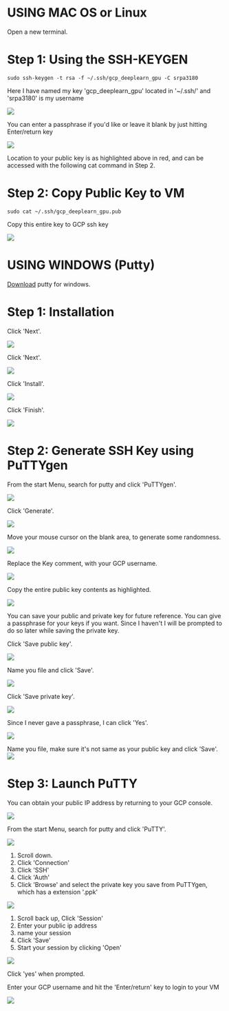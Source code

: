 # USING MAC OS or Linux

Open a new terminal.

# Step 1: Using the SSH-KEYGEN

```
sudo ssh-keygen -t rsa -f ~/.ssh/gcp_deeplearn_gpu -C srpa3180
```
Here I have named my key 'gcp_deeplearn_gpu' located in '~/.ssh/' and 'srpa3180' is my username

<kbd>
  <img src="/MAC_LINUX_0_ssh_keygen.png">
</kbd>

You can enter a passphrase if you'd like or leave it blank by just hitting Enter/return key

<kbd>
  <img src="/MAC_LINUX_1_path_2_key.png">
</kbd>

Location to your public key is as highlighted above in red, and can be accessed with the following cat command in Step 2.

# Step 2: Copy Public Key to VM

```
sudo cat ~/.ssh/gcp_deeplearn_gpu.pub
```

Copy this entire key to GCP ssh key

<kbd>
  <img src="/MAC_LINUX_2_cat_pub_key.png">
</kbd>


# USING WINDOWS (Putty)

[Download](https://www.chiark.greenend.org.uk/~sgtatham/putty/latest.html) putty for windows.

# Step 1: Installation

Click 'Next'. 

<kbd>
  <img src="/0_putty_install.PNG">
</kbd>

Click 'Next'. 

<kbd>
  <img src="/1_next.PNG">
</kbd>

Click 'Install'. 

<kbd>
  <img src="/2_install.PNG">
</kbd>

Click 'Finish'. 

<kbd>
  <img src="/3_finished.PNG">
</kbd>

# Step 2: Generate SSH Key using PuTTYgen

From the start Menu, search for putty and click 'PuTTYgen'. 

<kbd>
  <img src="/4_putty_gen.png">
</kbd>

Click 'Generate'.

<kbd>
  <img src="/5_generate.PNG">
</kbd>

Move your mouse cursor on the blank area, to generate some randomness.

<kbd>
  <img src="/6_move_over_blank_area.PNG">
</kbd>

Replace the Key comment, with your GCP username.

<kbd>
  <img src="/7_replace_with_user_name.PNG">
</kbd>

Copy the entire public key contents as highlighted.

<kbd>
  <img src="/8_copy_contents.PNG">
</kbd>

You can save your public and private key for future reference. You can give a passphrase for your keys if you want. Since I haven't I will be prompted to do so later while saving the private key.

Click 'Save public key'.

<kbd>
  <img src="/9_save_public_private_key.PNG">
</kbd>

Name you file and click 'Save'.

<kbd>
  <img src="/10_pub.PNG">
</kbd>

Click 'Save private key'.

<kbd>
  <img src="/9_save_public_private_key.PNG">
</kbd>

Since I never gave a passphrase, I can click 'Yes'.

<kbd>
  <img src="/11_private_yes.PNG">
</kbd>

Name you file, make sure it's not same as your public key and click 'Save'.
<kbd>
  <img src="/12_private.PNG">
</kbd>

# Step 3: Launch PuTTY

You can obtain your public IP address by returning to your GCP console.

<kbd>
  <img src="/14_ip_address.PNG">
</kbd>

From the start Menu, search for putty and click 'PuTTY'. 

<kbd>
  <img src="/13_start_putty.png">
</kbd>

1. Scroll down.
2. Click 'Connection'
3. Click 'SSH'
4. Click 'Auth'
5. Click 'Browse' and select the private key you save from PuTTYgen, which has a extension '.ppk'


<kbd>
  <img src="/15_ssh_auth_browse_private_key.PNG">
</kbd>

1. Scroll back up, Click 'Session'
2. Enter your public ip address
3. name your session
4. Click 'Save'
5. Start your session by clicking 'Open'

<kbd>
  <img src="/16_save.PNG">
</kbd>

Click 'yes' when prompted.

Enter your GCP username and hit the 'Enter/return' key to login to your VM

<kbd>
  <img src="/17_login_as.PNG">
</kbd>
